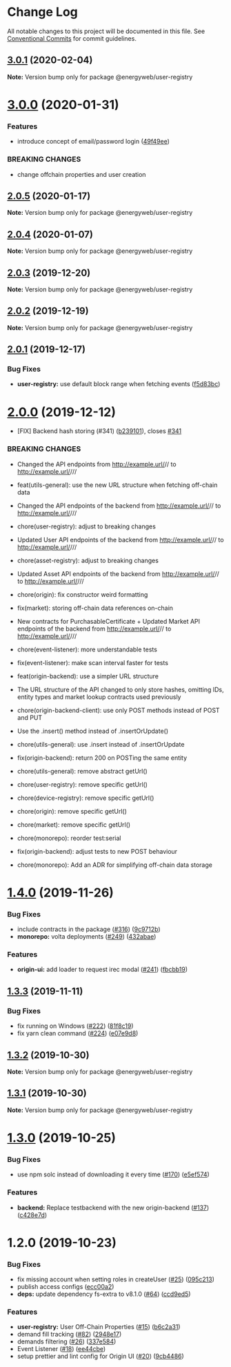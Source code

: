 # Change Log

All notable changes to this project will be documented in this file.
See [Conventional Commits](https://conventionalcommits.org) for commit guidelines.

## [3.0.1](https://github.com/energywebfoundation/origin/compare/@energyweb/user-registry@3.0.0...@energyweb/user-registry@3.0.1) (2020-02-04)

**Note:** Version bump only for package @energyweb/user-registry





# [3.0.0](https://github.com/energywebfoundation/origin/compare/@energyweb/user-registry@2.0.5...@energyweb/user-registry@3.0.0) (2020-01-31)


### Features

* introduce concept of email/password login ([49f49ee](https://github.com/energywebfoundation/origin/commit/49f49ee412ca47f91277a3d66875aaf92be73472))


### BREAKING CHANGES

* change offchain properties and user creation





## [2.0.5](https://github.com/energywebfoundation/origin/compare/@energyweb/user-registry@2.0.4...@energyweb/user-registry@2.0.5) (2020-01-17)

**Note:** Version bump only for package @energyweb/user-registry





## [2.0.4](https://github.com/energywebfoundation/origin/compare/@energyweb/user-registry@2.0.3...@energyweb/user-registry@2.0.4) (2020-01-07)

**Note:** Version bump only for package @energyweb/user-registry





## [2.0.3](https://github.com/energywebfoundation/origin/compare/@energyweb/user-registry@2.0.2...@energyweb/user-registry@2.0.3) (2019-12-20)

**Note:** Version bump only for package @energyweb/user-registry





## [2.0.2](https://github.com/energywebfoundation/origin/compare/@energyweb/user-registry@2.0.1...@energyweb/user-registry@2.0.2) (2019-12-19)

**Note:** Version bump only for package @energyweb/user-registry





## [2.0.1](https://github.com/energywebfoundation/origin/compare/@energyweb/user-registry@2.0.0...@energyweb/user-registry@2.0.1) (2019-12-17)


### Bug Fixes

* **user-registry:** use default block range when fetching events ([f5d83bc](https://github.com/energywebfoundation/origin/commit/f5d83bcaa3864d0a43bf0fd45c145f6b08aaaded))





# [2.0.0](https://github.com/energywebfoundation/origin/compare/@energyweb/user-registry@1.4.0...@energyweb/user-registry@2.0.0) (2019-12-12)


* [FIX] Backend hash storing (#341) ([b239101](https://github.com/energywebfoundation/origin/commit/b239101f51cffd7e37c9ea51654a75804cf502ed)), closes [#341](https://github.com/energywebfoundation/origin/issues/341)


### BREAKING CHANGES

* Changed the API endpoints from http://example.url/<marketLogicAddress>/<entity>/<id> to http://example.url/<marketLogicAddress>/<entity>/<id>/<offChainDataHash>

* feat(utils-general): use the new URL structure when fetching off-chain data
* Changed the API endpoints of the backend from http://example.url/<marketLogicAddress>/<entity>/<id> to http://example.url/<marketLogicAddress>/<entity>/<id>/<offChainDataHash>

* chore(user-registry): adjust to breaking changes
* Updated User API endpoints of the backend from http://example.url/<marketLogicAddress>/<entity>/<id> to http://example.url/<marketLogicAddress>/<entity>/<id>/<offChainDataHash>

* chore(asset-registry): adjust to breaking changes
* Updated Asset API endpoints of the backend from http://example.url/<marketLogicAddress>/<entity>/<id> to http://example.url/<marketLogicAddress>/<entity>/<id>/<offChainDataHash>

* chore(origin): fix constructor weird formatting

* fix(market): storing off-chain data references on-chain
* New contracts for PurchasableCertificate + Updated Market API endpoints of the backend from http://example.url/<marketLogicAddress>/<entity>/<id> to http://example.url/<marketLogicAddress>/<entity>/<id>/<offChainDataHash>

* chore(event-listener): more understandable tests

* fix(event-listener): make scan interval faster for tests

* feat(origin-backend): use a simpler URL structure
* The URL structure of the API changed to only store hashes, omitting IDs, entity types and market lookup contracts used previously

* chore(origin-backend-client): use only POST methods instead of POST and PUT
* Use the .insert() method instead of .insertOrUpdate()

* chore(utils-general): use .insert instead of .insertOrUpdate

* fix(origin-backend): return 200 on POSTing the same entity

* chore(utils-general): remove abstract getUrl()

* chore(user-registry): remove specific getUrl()

* chore(device-registry): remove specific getUrl()

* chore(origin): remove specific getUrl()

* chore(market): remove specific getUrl()

* chore(monorepo): reorder test:serial

* fix(origin-backend): adjust tests to new POST behaviour

* chore(monorepo): Add an ADR for simplifying off-chain data storage





# [1.4.0](https://github.com/energywebfoundation/ew-user-registry-lib/compare/@energyweb/user-registry@1.3.3...@energyweb/user-registry@1.4.0) (2019-11-26)


### Bug Fixes

* include contracts in the package ([#316](https://github.com/energywebfoundation/ew-user-registry-lib/issues/316)) ([9c9712b](https://github.com/energywebfoundation/ew-user-registry-lib/commit/9c9712ba3b2b4b82adb2c94a9fea1e72d0b076ec))
* **monorepo:** volta deployments ([#249](https://github.com/energywebfoundation/ew-user-registry-lib/issues/249)) ([432abae](https://github.com/energywebfoundation/ew-user-registry-lib/commit/432abae72a4a8bd39a7dd9a975585b22c36d9b47))


### Features

* **origin-ui:** add loader to request irec modal ([#241](https://github.com/energywebfoundation/ew-user-registry-lib/issues/241)) ([fbcbb19](https://github.com/energywebfoundation/ew-user-registry-lib/commit/fbcbb19c1808db3026b777fe9fe4808cdaf38732))





## [1.3.3](https://github.com/energywebfoundation/ew-user-registry-lib/compare/@energyweb/user-registry@1.3.2...@energyweb/user-registry@1.3.3) (2019-11-11)


### Bug Fixes

* fix running on Windows ([#222](https://github.com/energywebfoundation/ew-user-registry-lib/issues/222)) ([81f8c19](https://github.com/energywebfoundation/ew-user-registry-lib/commit/81f8c190c9841eaa7a0e5ed984cf0aa110f15e18))
* fix yarn clean command ([#224](https://github.com/energywebfoundation/ew-user-registry-lib/issues/224)) ([e07e9d8](https://github.com/energywebfoundation/ew-user-registry-lib/commit/e07e9d85de1b80c9f1a721398e41d82db580049c))





## [1.3.2](https://github.com/energywebfoundation/ew-user-registry-lib/compare/@energyweb/user-registry@1.3.1...@energyweb/user-registry@1.3.2) (2019-10-30)

**Note:** Version bump only for package @energyweb/user-registry





## [1.3.1](https://github.com/energywebfoundation/ew-user-registry-lib/compare/@energyweb/user-registry@1.3.0...@energyweb/user-registry@1.3.1) (2019-10-30)

**Note:** Version bump only for package @energyweb/user-registry





# [1.3.0](https://github.com/energywebfoundation/ew-user-registry-lib/compare/@energyweb/user-registry@1.2.0...@energyweb/user-registry@1.3.0) (2019-10-25)


### Bug Fixes

* use npm solc instead of downloading it every time ([#170](https://github.com/energywebfoundation/ew-user-registry-lib/issues/170)) ([e5ef574](https://github.com/energywebfoundation/ew-user-registry-lib/commit/e5ef574f6d297107606a1d035a56da01806a07d1))


### Features

* **backend:** Replace testbackend with the new origin-backend ([#137](https://github.com/energywebfoundation/ew-user-registry-lib/issues/137)) ([c428e7d](https://github.com/energywebfoundation/ew-user-registry-lib/commit/c428e7d44300ae306a9e759fc8897135e9d0e1be))





# 1.2.0 (2019-10-23)


### Bug Fixes

* fix missing account when setting roles in createUser ([#25](https://github.com/energywebfoundation/ew-user-registry-lib/issues/25)) ([095c213](https://github.com/energywebfoundation/ew-user-registry-lib/commit/095c213))
* publish access configs ([ecc00a2](https://github.com/energywebfoundation/ew-user-registry-lib/commit/ecc00a2))
* **deps:** update dependency fs-extra to v8.1.0 ([#64](https://github.com/energywebfoundation/ew-user-registry-lib/issues/64)) ([ccd9ed5](https://github.com/energywebfoundation/ew-user-registry-lib/commit/ccd9ed5))


### Features

* **user-registry:** User Off-Chain Properties ([#15](https://github.com/energywebfoundation/ew-user-registry-lib/issues/15)) ([b6c2a31](https://github.com/energywebfoundation/ew-user-registry-lib/commit/b6c2a31))
* demand fill tracking ([#82](https://github.com/energywebfoundation/ew-user-registry-lib/issues/82)) ([2948e17](https://github.com/energywebfoundation/ew-user-registry-lib/commit/2948e17))
* demands filtering ([#26](https://github.com/energywebfoundation/ew-user-registry-lib/issues/26)) ([337e584](https://github.com/energywebfoundation/ew-user-registry-lib/commit/337e584))
* Event Listener ([#18](https://github.com/energywebfoundation/ew-user-registry-lib/issues/18)) ([ee44cbe](https://github.com/energywebfoundation/ew-user-registry-lib/commit/ee44cbe))
* setup prettier and lint config for Origin UI ([#20](https://github.com/energywebfoundation/ew-user-registry-lib/issues/20)) ([9cb4486](https://github.com/energywebfoundation/ew-user-registry-lib/commit/9cb4486))
